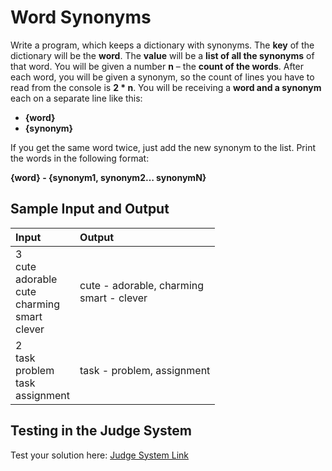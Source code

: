 # Word Synonyms
  
Write a program, which keeps a dictionary with synonyms. The **key** of the dictionary will be the **word**.
The **value** will be a **list of all the synonyms** of that word. You will be given a number **n** – the **count of the words**.
After each word, you will be given a synonym, so the count of lines you have to read from the console is **2 * n**.
You will be receiving a **word and a synonym** each on a separate line like this:

- **{word}**
- **{synonym}**

If you get the same word twice, just add the new synonym to the list. Print the words in the following format:  

**{word} - {synonym1, synonym2… synonymN}**

## Sample Input and Output  
    
| **Input** | **Output** |  
| :--- | :--- | 
| 3<br> cute<br> adorable<br> cute<br> charming<br> smart<br> clever | cute - adorable, charming<br> smart - clever |
| 2<br> task<br> problem<br> task<br> assignment | task - problem, assignment |

## Testing in the Judge System  
    
Test your solution here: [Judge System Link](https://judge.softuni.org/Contests/Practice/Index/1212#2) 
